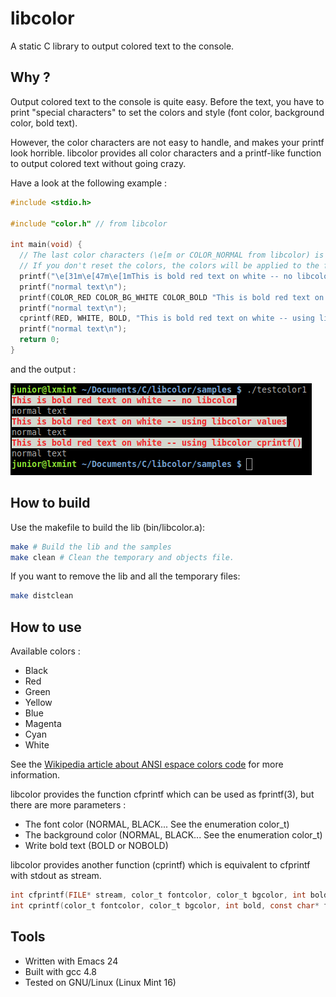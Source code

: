 libcolor
========

A static C library to output colored text to the console.

Why ?
-----

Output colored text to the console is quite easy. Before the text, you have to print "special characters" to set the colors and style (font color, background color, bold text).

However, the color characters are not easy to handle, and makes your printf look horrible.
libcolor provides all color characters and a printf-like function to output colored text without going crazy.

Have a look at the following example : 

``` C
#include <stdio.h>

#include "color.h" // from libcolor

int main(void) {
  // The last color characters (\e[m or COLOR_NORMAL from libcolor) is used to reset the colors at the end of the printf.
  // If you don't reset the colors, the colors will be applied to the following printf ("normal text" printf in this example).
  printf("\e[31m\e[47m\e[1mThis is bold red text on white -- no libcolor\e[m\n");
  printf("normal text\n");
  printf(COLOR_RED COLOR_BG_WHITE COLOR_BOLD "This is bold red text on white -- using libcolor values\n" COLOR_NORMAL);
  printf("normal text\n");
  cprintf(RED, WHITE, BOLD, "This is bold red text on white -- using libcolor cprintf()\n");
  printf("normal text\n");
  return 0;
}
```

and the output :

![alt tag](samples/testcolor1_output.png)

How to build
------------

Use the makefile to build the lib (bin/libcolor.a):
``` bash
make # Build the lib and the samples
make clean # Clean the temporary and objects file.
```

If you want to remove the lib and all the temporary files:
``` bash
make distclean
```

How to use
----------

Available colors :
- Black
- Red
- Green
- Yellow
- Blue
- Magenta
- Cyan
- White

See the [Wikipedia article about ANSI espace colors code](http://en.wikipedia.org/wiki/ANSI_escape_code#Colors) for more information.

libcolor provides the function cfprintf which can be used as fprintf(3), but there are more parameters : 
- The font color (NORMAL, BLACK... See the enumeration color_t)
- The background color (NORMAL, BLACK... See the enumeration color_t)
- Write bold text (BOLD or NOBOLD)

libcolor provides another function (cprintf) which is equivalent to cfprintf with stdout as stream.
``` C
int cfprintf(FILE* stream, color_t fontcolor, color_t bgcolor, int bold, const char* format, ...);
int cprintf(color_t fontcolor, color_t bgcolor, int bold, const char* format, ...);
```
Tools
-----

- Written with Emacs 24
- Built with gcc 4.8
- Tested on GNU/Linux (Linux Mint 16)
